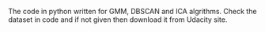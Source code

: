 
The code in python written for GMM, DBSCAN and ICA algrithms. Check the dataset in code and if not given then download it from Udacity site.
